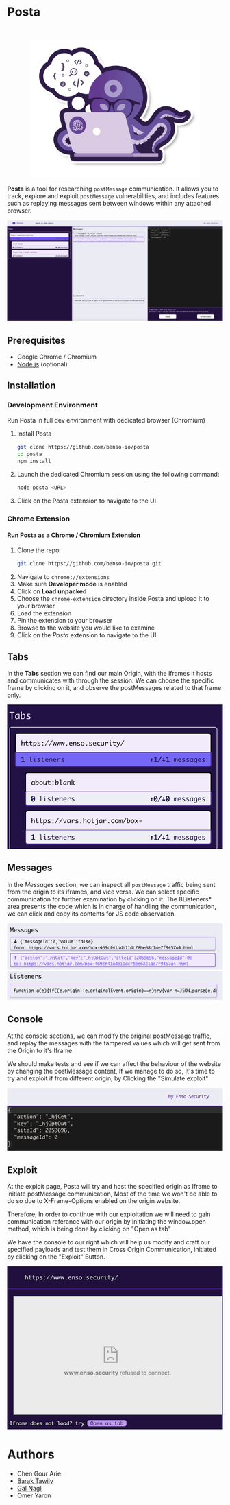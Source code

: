 # Posta

<br /><p align="center"><a href="https://github.com/benso-io/posta" title="Posta"><img height="320" src="./images/benso-posta.png" alt="enso.security - Posta"></a></p>

**Posta** is a tool for researching `postMessage` communication. It allows you to track, explore and exploit `postMessage` vulnerabilities, and includes features such as replaying messages sent between windows within any attached browser.

![main_page](./images/main_page.png)

## Prerequisites
* Google Chrome / Chromium
* [Node.js](https://nodejs.org/en/download/) (optional)

## Installation

### Development Environment

Run Posta in full dev environment with dedicated browser (Chromium)

1. Install Posta
   ```bash
   git clone https://github.com/benso-io/posta
   cd posta
   npm install
   ```
1. Launch the dedicated Chromium session using the following command:
   ```bash
   node posta <URL>
   ```
1. Click on the Posta extension to navigate to the UI

### Chrome Extension

#### Run Posta as a Chrome / Chromium Extension

1. Clone the repo:
   ```bash
   git clone https://github.com/benso-io/posta.git
   ```
1. Navigate to `chrome://extensions`
1. Make sure **Developer mode** is enabled
1. Click on **Load unpacked**
1. Choose the `chrome-extension` directory inside Posta and upload it to your browser
1. Load the extension
1. Pin the extension to your browser
1. Browse to the website you would like to examine
1. Click on the *Posta* extension to navigate to the UI

## Tabs
In the **Tabs** section we can find our main Origin, with the iframes it hosts and communicates with through the session.
We can choose the specific frame by clicking on it, and observe the postMessages related to that frame only.

![tabs](./images/tabs.png)

## Messages
In the *Messages* section, we can inspect all `postMessage` traffic being sent from the origin to its iframes, and vice versa.
We can select specific communication for further examination by clicking on it.
The 8Listeners* area presents the code which is in charge of handling the communication, we can click and copy its contents for JS code observation.

![messages](./images/messages.png)
![listener](./images/listeners.png)

## Console
At the console sections, we can modify the original postMessage traffic, and replay the messages with the tampered values which will get sent from the Origin to it's Iframe.

We should make tests and see if we can affect the behaviour of the website by changing the postMessage content, If we manage to do so, It's time to try and exploit if from different origin, by Clicking the "Simulate exploit"

![console](./images/console.png)


## Exploit

At the exploit page, Posta will try and host the specified origin as Iframe to initiate postMessage communication, Most of the time we won't be able to do so due to X-Frame-Options enabled on the origin website.

Therefore, In order to continue with our exploitation we will need to gain communication referance with our origin by initiating the window.open method, which is being done by clicking on "Open as tab"

We have the console to our right which will help us modify and craft our specified payloads and test them in Cross Origin Communication, initiated by clicking on the "Exploit" Button.

![exploit_content](./images/exploit_content.png)

# Authors
- Chen Gour Arie
- [Barak Tawily](https://quitten.github.io/)
- [Gal Nagli](https://github.com/NagliNagli)
- Omer Yaron
